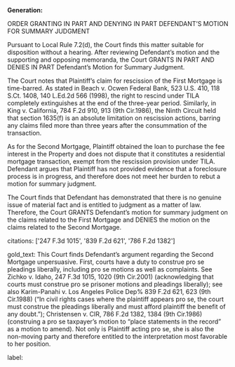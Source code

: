 **Generation:**



ORDER GRANTING IN PART AND DENYING IN PART DEFENDANT’S MOTION FOR SUMMARY JUDGMENT

Pursuant to Local Rule 7.2(d), the Court finds this matter suitable for disposition without a hearing. After reviewing Defendant’s motion and the supporting and opposing memoranda, the Court GRANTS IN PART AND DENIES IN PART Defendant’s Motion for Summary Judgment.

The Court notes that Plaintiff’s claim for rescission of the First Mortgage is time-barred. As stated in Beach v. Ocwen Federal Bank, 523 U.S. 410, 118 S.Ct. 1408, 140 L.Ed.2d 566 (1998), the right to rescind under TILA completely extinguishes at the end of the three-year period. Similarly, in King v. California, 784 F.2d 910, 913 (9th Cir.1986), the Ninth Circuit held that section 1635(f) is an absolute limitation on rescission actions, barring any claims filed more than three years after the consummation of the transaction.

As for the Second Mortgage, Plaintiff obtained the loan to purchase the fee interest in the Property and does not dispute that it constitutes a residential mortgage transaction, exempt from the rescission provision under TILA. Defendant argues that Plaintiff has not provided evidence that a foreclosure process is in progress, and therefore does not meet her burden to rebut a motion for summary judgment.

The Court finds that Defendant has demonstrated that there is no genuine issue of material fact and is entitled to judgment as a matter of law. Therefore, the Court GRANTS Defendant’s motion for summary judgment on the claims related to the First Mortgage and DENIES the motion on the claims related to the Second Mortgage.



citations: ['247 F.3d 1015', '839 F.2d 621', '786 F.2d 1382']

gold_text: This Court finds Defendant’s argument regarding the Second Mortgage unpersuasive. First, courts have a duty to construe pro se pleadings liberally, including pro se motions as well as complaints. See Zichko v. Idaho, 247 F.3d 1015, 1020 (9th Cir.2001) (acknowledging that courts must construe pro se prisoner motions and pleadings liberally); see also Karim-Panahi v. Los Angeles Police Dep% 839 F.2d 621, 623 (9th Cir.1988) (“In civil rights cases where the plaintiff appears pro se, the court must construe the pleadings liberally and must afford plaintiff the benefit of any doubt.”); Christensen v. CIR, 786 F.2d 1382, 1384 (9th Cir.1986) (construing a pro se taxpayer’s motion to “place statements in the record” as a motion to amend). Not only is Plaintiff acting pro se, she is also the non-moving party and therefore entitled to the interpretation most favorable to her position.

label: 